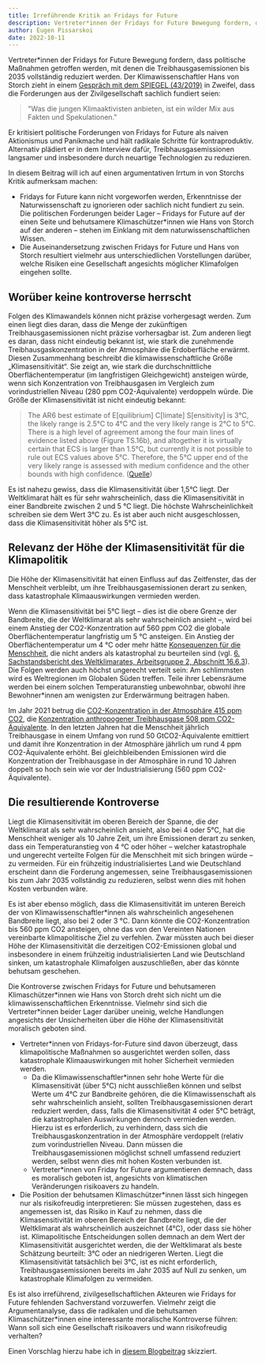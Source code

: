 ```yaml
---
title: Irreführende Kritik an Fridays for Future
description: Vertreter*innen der Fridays for Future Bewegung fordern, dass politische Maßnahmen getroffen werden, mit denen die Treibhausgasemissionen bis 2035 vollständig reduziert werden. Der Klimawissenschaftler Hans von Storch zieht in einem Gespräch mit dem SPIEGEL (43/2019) in Zweifel, dass die Forderungen aus der Zivilgesellschaft sachlich fundiert seien. Stimmt das?
author: Eugen Pissarskoi
date: 2022-10-11
---
```


Vertreter\*innen der Fridays for Future Bewegung fordern, dass politische Maßnahmen getroffen werden, mit denen die Treibhausgasemissionen bis 2035 vollständig reduziert werden. Der Klimawissenschaftler Hans von Storch zieht in einem <a href="https://www.spiegel.de/wissenschaft/klimaforscher-warnt-vor-panik-frueher-war-ein-sturm-einfach-ein-sturm-a-00000000-0002-0001-0000-000166490227?context=issue" target="_blank">Gespräch mit dem SPIEGEL (43/2019)</a> in Zweifel, dass die Forderungen aus der Zivilgesellschaft sachlich fundiert seien: 

> "Was die jungen Klimaaktivisten anbieten, ist ein wilder Mix aus Fakten und Spekulationen."

Er kritisiert politische Forderungen von Fridays for Future als naiven Aktionismus und Panikmache und hält radikale Schritte für kontraproduktiv. Alternativ plädiert er in dem Interview dafür, Treibhausgasemissionen langsamer und insbesondere durch neuartige Technologien zu reduzieren.

In diesem Beitrag will ich auf einen argumentativen Irrtum in von Storchs Kritik aufmerksam machen:

+ Fridays for Future kann nicht vorgeworfen werden, Erkenntnisse der Naturwissenschaft zu ignorieren oder sachlich nicht fundiert zu sein. Die politischen Forderungen beider Lager – Fridays for Future auf der einen Seite und behutsamere Klimaschützer\*innen wie Hans von Storch auf der anderen – stehen im Einklang mit dem naturwissenschaftlichen Wissen.
+ Die Auseinandersetzung zwischen Fridays for Future und Hans von Storch resultiert vielmehr aus unterschiedlichen Vorstellungen darüber, welche Risiken eine Gesellschaft angesichts möglicher Klimafolgen eingehen sollte.

## Worüber keine kontroverse herrscht

Folgen des Klimawandels können nicht präzise vorhergesagt werden. Zum einen liegt dies daran, dass die Menge der zukünftigen Treibhausgasemissionen nicht präzise vorhersagbar ist. Zum anderen liegt es daran, dass nicht eindeutig bekannt ist, wie stark die zunehmende Treibhausgaskonzentration in der Atmosphäre die Erdoberfläche erwärmt. Diesen Zusammenhang beschreibt die klimawissenschaftliche Größe „Klimasensitivität“. Sie zeigt an, wie stark die durchschnittliche Oberflächentemperatur (im langfristigen Gleichgewicht) ansteigen würde, wenn sich Konzentration von Treibhausgasen im Vergleich zum vorindustriellen Niveau (280 ppm CO2-Äquivalente) verdoppeln würde. Die Größe der Klimasensitivität ist nicht eindeutig bekannt:

> The AR6 best estimate of E[quilibrium] C[limate] S[ensitivity] is 3°C, the likely range is 2.5°C to 4°C and the very likely range is 2°C to 5°C. There is a high level of agreement among the four main lines of evidence listed above (Figure TS.16b), and altogether it is virtually certain that ECS is larger than 1.5°C, but currently it is not possible to rule out ECS values above 5°C. Therefore, the 5°C upper end of the very likely range is assessed with medium confidence and the other bounds with high confidence. (<a href="https://www.ipcc.ch/report/ar6/wg1/chapter/technical-summary/#TS.3.2.1" target="_blank">Quelle</a>)

Es ist nahezu gewiss, dass die Klimasensitivität über 1,5°C liegt. Der Weltklimarat hält es für sehr wahrscheinlich, dass die Klimasensitivität in einer Bandbreite zwischen 2 und 5 °C liegt. Die höchste Wahrscheinlichkeit schreiben sie dem Wert 3°C zu. Es ist aber auch nicht ausgeschlossen, dass die Klimasensitivität höher als 5°C ist. 

## Relevanz der Höhe der Klimasensitivität für die Klimapolitik

Die Höhe der Klimasensitivität hat einen Einfluss auf das Zeitfenster, das der Menschheit verbleibt, um ihre Treibhausgasemissionen derart zu senken, dass katastrophale Klimaauswirkungen vermieden werden.

Wenn die Klimasensitivität bei 5°C liegt – dies ist die obere Grenze der Bandbreite, die der Weltklimarat als sehr wahrscheinlich ansieht –, wird bei einem Anstieg der CO2-Konzentration auf 560 ppm CO2 die globale Oberflächentemperatur langfristig um 5 °C ansteigen. Ein Anstieg der Oberflächentemperatur um 4 °C oder mehr hätte <a href="https://www.ipcc.ch/report/ar6/wg2/figures/summary-for-policymakers/figure-spm-3" target="_blank">Konsequenzen für die Menschheit</a>, die nicht anders als katastrophal zu beurteilen sind (vgl. <a href="https://www.ipcc.ch/report/ar6/wg2/" target="_blank">6. Sachstandsbericht des Weltklimarates, Arbeitsgruppe 2, Abschnitt 16.6.3</a>). Die Folgen werden auch höchst ungerecht verteilt sein: Am schlimmsten wird es Weltregionen im Globalen Süden treffen. Teile ihrer Lebensräume werden bei einem solchen Temperaturanstieg unbewohnbar, obwohl ihre Bewohner*innen am wenigsten zur Erderwärmung beitragen haben.

Im Jahr 2021 betrug die <a href="https://gml.noaa.gov/webdata/ccgg/trends/co2/co2_annmean_gl.txt" target="_blank">CO2-Konzentration in der Atmosphäre 415 ppm CO2</a>, die <a href="https://www.umweltbundesamt.de/sites/default/files/medien/384/bilder/dateien/6_abb_treibhausgas-gesamt-konz_2023-03-20.pdf" target="_blank">Konzentration anthropogener Treibhausgase 508 ppm CO2-Äquivalente</a>. In den letzten Jahren hat die Menschheit jährlich Treibhausgase in einem Umfang von rund 50 GtCO2-Äquivalente emittiert und damit ihre Konzentration in der Atmosphäre jährlich um rund 4 ppm CO2-Äquivalente erhöht. Bei gleichbleibenden Emissionen wird die Konzentration der Treibhausgase in der Atmosphäre in rund 10 Jahren doppelt so hoch sein wie vor der Industrialisierung (560 ppm CO2-Äquivalente).

## Die resultierende Kontroverse

Liegt die Klimasensitivität im oberen Bereich der Spanne, die der Weltklimarat als sehr wahrscheinlich ansieht, also bei 4 oder 5°C, hat die Menschheit weniger als 10 Jahre Zeit, um ihre Emissionen derart zu senken, dass ein Temperaturanstieg von 4 °C oder höher – welcher katastrophale und ungerecht verteilte Folgen für die Menschheit mit sich bringen würde – zu vermeiden. Für ein frühzeitig industrialisiertes Land wie Deutschland erscheint dann die Forderung angemessen, seine Treibhausgasemissionen bis zum Jahr 2035 vollständig zu reduzieren, selbst wenn dies mit hohen Kosten verbunden wäre.

Es ist aber ebenso möglich, dass die Klimasensitivität im unteren Bereich der von Klimawissenschaftler\*innen als wahrscheinlich angesehenen Bandbreite liegt, also bei 2 oder 3 °C. Dann könnte die CO2-Konzentration bis 560 ppm CO2 ansteigen, ohne das von den Vereinten Nationen vereinbarte klimapolitische Ziel zu verfehlen. Zwar müssten auch bei dieser Höhe der Klimasensitivität die derzeitigen CO2-Emissionen global und insbesondere in einem frühzeitig industrialisierten Land wie Deutschland sinken, um katastrophale Klimafolgen auszuschließen, aber das könnte behutsam geschehen.

Die Kontroverse zwischen Fridays for Future und behutsameren Klimaschützer\*innen wie Hans von Storch dreht sich nicht um die klimawissenschaftlichen Erkenntnisse. Vielmehr sind sich die Vertreter\*innen beider Lager darüber uneinig, welche Handlungen angesichts der Unsicherheiten über die Höhe der Klimasensitivität moralisch geboten sind.

+ Vertreter\*innen von Fridays-for-Future sind davon überzeugt, dass klimapolitische Maßnahmen so ausgerichtet werden sollen, dass katastrophale Klimaauswirkungen mit hoher Sicherheit vermieden werden.
    + Da die Klimawissenschaftler\*innen sehr hohe Werte für die Klimasensitivät (über 5°C) nicht ausschließen können und selbst Werte um 4°C zur Bandbreite gehören, die die Klimawissenschaft als sehr wahrscheinlich ansieht, sollten Treibhausgasemissionen derart reduziert werden, dass, falls die Klimasensitivität 4 oder 5°C beträgt, die katastrophalen Auswirkungen dennoch vermieden werden. Hierzu ist es erforderlich, zu verhindern, dass sich die Treibhausgaskonzentration in der Atmosphäre verdoppelt (relativ zum vorindustriellen Niveau. Dann müssen die Treibhausgasemissionen möglichst schnell umfassend reduziert werden, selbst wenn dies mit hohen Kosten verbunden ist.
    + Vertreter\*innen von Friday for Future argumentieren demnach, dass es moralisch geboten ist, angesichts von klimatischen Veränderungen risikoavers zu handeln.
+ Die Position der behutsamen Klimaschützer\*innen lässt sich hingegen nur als risikofreudig interpretieren: Sie müssen zugestehen, dass es angemessen ist, das Risiko in Kauf zu nehmen, dass die Klimasensitivität im oberen Bereich der Bandbreite liegt, die der Weltklimarat als wahrscheinlich auszeichnet (4°C), oder dass sie höher ist. Klimapolitische Entscheidungen sollen demnach an dem Wert der Klimasensitivität ausgerichtet werden, die der Weltklimarat als beste Schätzung beurteilt: 3°C oder an niedrigeren Werten. Liegt die Klimasensitivität tatsächlich bei 3°C, ist es nicht erforderlich, Treibhausgasemissionen bereits im Jahr 2035 auf Null zu senken, um katastrophale Klimafolgen zu vermeiden.

Es ist also irreführend, zivilgesellschaftlichen Akteuren wie Fridays for Future fehlenden Sachverstand vorzuwerfen. Vielmehr zeigt die Argumentanalyse, dass die radikalen und die behutsamen Klimaschützer\*innen eine interessante moralische Kontroverse führen: Wann soll sich eine Gesellschaft risikoavers und wann risikofreudig verhalten?

Einen Vorschlag hierzu habe ich in <a href="https://www.praefaktisch.de/klimakrise/radikaler-versus-behutsamer-klimaschutz-warum-behutsamkeit-angesichts-der-risiken-ungerecht-waere/" target="_blank">diesem Blogbeitrag</a> skizziert.

